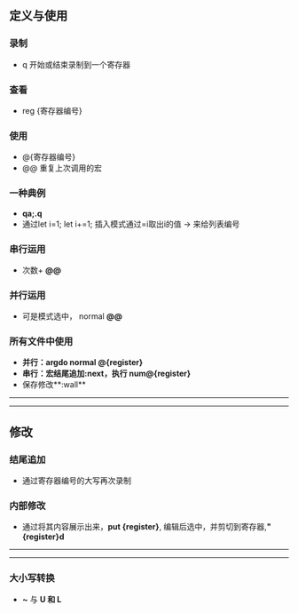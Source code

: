 ## 定义与使用
### 录制 
* q 开始或结束录制到一个寄存器
### 查看
* reg {寄存器编号}
### 使用
* @{寄存器编号}
* @@ 重复上次调用的宏
### 一种典例
* **qa;.q**
* 通过let i=1; let i+=1;  插入模式通过<C-r>=i<CR>取出i的值 -> 来给列表编号
### 串行运用
* 次数+ **@@**
### 并行运用
* 可是模式选中， normal **@@**
### 所有文件中使用
*  **并行：argdo normal @{register}**
*  **串行：宏结尾追加:next，执行 num@{register}**
*  保存修改**:wall**

------------------------
--------------------------
## 修改
### 结尾追加
* 通过寄存器编号的大写再次录制
### 内部修改
*  通过将其内容展示出来，**put {register}**, 编辑后选中，并剪切到寄存器,**"{register}d**

------------------
-----------------
### 大小写转换
* **~** 与 **U 和 L**